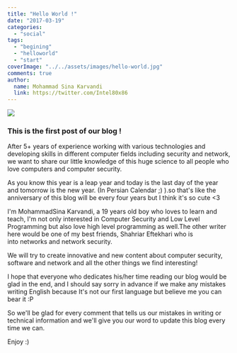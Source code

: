 ```yaml
---
title: "Hello World !"
date: "2017-03-19"
categories: 
  - "social"
tags: 
  - "begining"
  - "helloworld"
  - "start"
coverImage: "../../assets/images/hello-world.jpg"
comments: true
author:
  name: Mohammad Sina Karvandi
  link: https://twitter.com/Intel80x86
---
```


![](../../assets/images/hello-world.jpg)

### **This is the first post of our blog !**

After 5+ years of experience working with various technologies and developing skills in different computer fields including security and network, we want to share our little knowledge of this huge science to all people who love computers and computer security.

As you know this year is a leap year and today is the last day of the year and tomorrow is the new year. (In Persian Calendar ;) ).so that's like the anniversary of this blog will be every four years but I think it's so cute <3

I'm MohammadSina Karvandi, a 19 years old boy who loves to learn and teach, I'm not only interested in Computer Security and Low Level Programming but also love high level programming as well.The other writer here would be one of my best friends, Shahriar Eftekhari who is into networks and network security.

We will try to create innovative and new content about computer security, software and network and all the other things we find interesting!

I hope that everyone who dedicates his/her time reading our blog would be glad in the end, and I should say sorry in advance if we make any mistakes writing English because It's not our first language but believe me you can bear it :P

So we'll be glad for every comment that tells us our mistakes in writing or technical information and we'll give you our word to update this blog every time we can.

Enjoy :)
